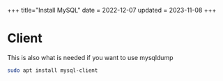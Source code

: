 +++
title="Install MySQL"
date = 2022-12-07
updated = 2023-11-08
+++

# Client

This is also what is needed if you want to use mysqldump

```sh
sudo apt install mysql-client
```